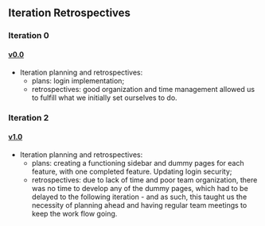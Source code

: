 ## Iteration Retrospectives

### Iteration 0
#### [v0.0](https://github.com/LEIC-ES-2021-22/2LEIC15T1/releases/tag/v0.0)

* Iteration planning and retrospectives: 
  * plans: login implementation;
  * retrospectives: good organization and time management allowed us to fulfill what we initially set ourselves to do.

### Iteration 2
#### [v1.0](https://github.com/LEIC-ES-2021-22/2LEIC15T1/releases/tag/v1.0)

* Iteration planning and retrospectives: 
  * plans: creating a functioning sidebar and dummy pages for each feature, with one completed feature. Updating login security;
  * retrospectives: due to lack of time and poor team organization, there was no time to develop any of the dummy pages, which had to be delayed to the following iteration - and as such, this taught us the necessity of planning ahead and having regular team meetings to keep the work flow going.
